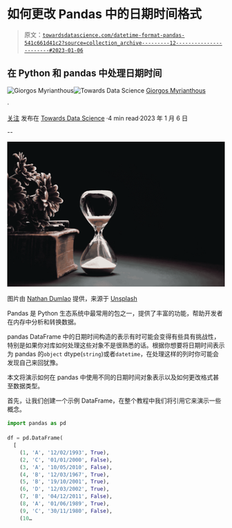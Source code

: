 # 如何更改 Pandas 中的日期时间格式

> 原文：[`towardsdatascience.com/datetime-format-pandas-541c661d41c2?source=collection_archive---------12-----------------------#2023-01-06`](https://towardsdatascience.com/datetime-format-pandas-541c661d41c2?source=collection_archive---------12-----------------------#2023-01-06)

## 在 Python 和 pandas 中处理日期时间

[](https://gmyrianthous.medium.com/?source=post_page-----541c661d41c2--------------------------------)![Giorgos Myrianthous](https://gmyrianthous.medium.com/?source=post_page-----541c661d41c2--------------------------------)[](https://towardsdatascience.com/?source=post_page-----541c661d41c2--------------------------------)![Towards Data Science](https://towardsdatascience.com/?source=post_page-----541c661d41c2--------------------------------) [Giorgos Myrianthous](https://gmyrianthous.medium.com/?source=post_page-----541c661d41c2--------------------------------)

·

[关注](https://medium.com/m/signin?actionUrl=https%3A%2F%2Fmedium.com%2F_%2Fsubscribe%2Fuser%2F76c21e75463a&operation=register&redirect=https%3A%2F%2Ftowardsdatascience.com%2Fdatetime-format-pandas-541c661d41c2&user=Giorgos+Myrianthous&userId=76c21e75463a&source=post_page-76c21e75463a----541c661d41c2---------------------post_header-----------) 发布在 [Towards Data Science](https://towardsdatascience.com/?source=post_page-----541c661d41c2--------------------------------) ·4 min read·2023 年 1 月 6 日[](https://medium.com/m/signin?actionUrl=https%3A%2F%2Fmedium.com%2F_%2Fvote%2Ftowards-data-science%2F541c661d41c2&operation=register&redirect=https%3A%2F%2Ftowardsdatascience.com%2Fdatetime-format-pandas-541c661d41c2&user=Giorgos+Myrianthous&userId=76c21e75463a&source=-----541c661d41c2---------------------clap_footer-----------)

--

[](https://medium.com/m/signin?actionUrl=https%3A%2F%2Fmedium.com%2F_%2Fbookmark%2Fp%2F541c661d41c2&operation=register&redirect=https%3A%2F%2Ftowardsdatascience.com%2Fdatetime-format-pandas-541c661d41c2&source=-----541c661d41c2---------------------bookmark_footer-----------)![](img/985c477abc99a4c06172f1b8a1734c98.png)

图片由 [Nathan Dumlao](https://unsplash.com/@nate_dumlao?utm_source=unsplash&utm_medium=referral&utm_content=creditCopyText) 提供，来源于 [Unsplash](https://unsplash.com/photos/LPRrEJU2GbQ?utm_source=unsplash&utm_medium=referral&utm_content=creditCopyText)

Pandas 是 Python 生态系统中最常用的包之一，提供了丰富的功能，帮助开发者在内存中分析和转换数据。

pandas DataFrame 中的日期时间构造的表示有时可能会变得有些具有挑战性，特别是如果你对库如何处理这些对象不是很熟悉的话。根据你想要将日期时间表示为 pandas 的`object` dtype(`string`)或者`datetime`，在处理这样的列时你可能会发现自己来回犹豫。

本文将演示如何在 pandas 中使用不同的日期时间对象表示以及如何更改格式甚至数据类型。

首先，让我们创建一个示例 DataFrame，在整个教程中我们将引用它来演示一些概念。

```py
import pandas as pd

df = pd.DataFrame(
  [
    (1, 'A', '12/02/1993', True),
    (2, 'C', '01/01/2000', False),
    (3, 'A', '10/05/2010', False),
    (4, 'B', '12/03/1967', True),
    (5, 'B', '19/10/2001', True),
    (6, 'D', '12/03/2002', True),
    (7, 'B', '04/12/2011', False),
    (8, 'A', '01/06/1989', True),
    (9, 'C', '30/11/1980', False),
    (10…
```
